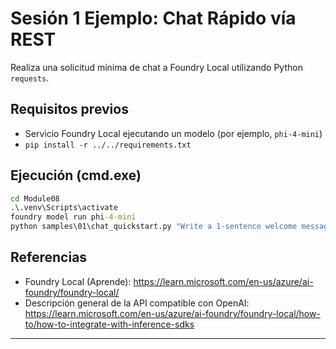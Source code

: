 <!--
CO_OP_TRANSLATOR_METADATA:
{
  "original_hash": "15ab280cc2acd8bbf545cc9a78a408bf",
  "translation_date": "2025-09-22T12:57:47+00:00",
  "source_file": "Module08/samples/01/README.md",
  "language_code": "es"
}
-->
# Sesión 1 Ejemplo: Chat Rápido vía REST

Realiza una solicitud mínima de chat a Foundry Local utilizando Python `requests`.

## Requisitos previos
- Servicio Foundry Local ejecutando un modelo (por ejemplo, `phi-4-mini`)
- `pip install -r ../../requirements.txt`

## Ejecución (cmd.exe)
```cmd
cd Module08
.\.venv\Scripts\activate
foundry model run phi-4-mini
python samples\01\chat_quickstart.py "Write a 1-sentence welcome message."
```

## Referencias
- Foundry Local (Aprende): https://learn.microsoft.com/en-us/azure/ai-foundry/foundry-local/
- Descripción general de la API compatible con OpenAI: https://learn.microsoft.com/en-us/azure/ai-foundry/foundry-local/how-to/how-to-integrate-with-inference-sdks

---


